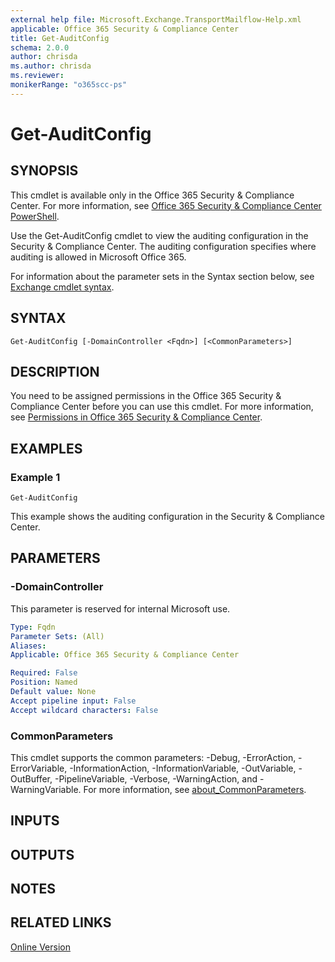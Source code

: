 ```yaml
---
external help file: Microsoft.Exchange.TransportMailflow-Help.xml
applicable: Office 365 Security & Compliance Center
title: Get-AuditConfig
schema: 2.0.0
author: chrisda
ms.author: chrisda
ms.reviewer:
monikerRange: "o365scc-ps"
---
```


# Get-AuditConfig

## SYNOPSIS
This cmdlet is available only in the Office 365 Security & Compliance Center. For more information, see [Office 365 Security & Compliance Center PowerShell](https://docs.microsoft.com/powershell/exchange/office-365-scc/office-365-scc-powershell).

Use the Get-AuditConfig cmdlet to view the auditing configuration in the Security & Compliance Center. The auditing configuration specifies where auditing is allowed in Microsoft Office 365.

For information about the parameter sets in the Syntax section below, see [Exchange cmdlet syntax](https://docs.microsoft.com/powershell/exchange/exchange-server/exchange-cmdlet-syntax).

## SYNTAX

```
Get-AuditConfig [-DomainController <Fqdn>] [<CommonParameters>]
```

## DESCRIPTION
You need to be assigned permissions in the Office 365 Security & Compliance Center before you can use this cmdlet. For more information, see [Permissions in Office 365 Security & Compliance Center](https://go.microsoft.com/fwlink/p/?LinkId=511920).

## EXAMPLES

### Example 1
```
Get-AuditConfig
```

This example shows the auditing configuration in the Security & Compliance Center.

## PARAMETERS

### -DomainController
This parameter is reserved for internal Microsoft use.

```yaml
Type: Fqdn
Parameter Sets: (All)
Aliases:
Applicable: Office 365 Security & Compliance Center

Required: False
Position: Named
Default value: None
Accept pipeline input: False
Accept wildcard characters: False
```

### CommonParameters
This cmdlet supports the common parameters: -Debug, -ErrorAction, -ErrorVariable, -InformationAction, -InformationVariable, -OutVariable, -OutBuffer, -PipelineVariable, -Verbose, -WarningAction, and -WarningVariable. For more information, see [about_CommonParameters](https://go.microsoft.com/fwlink/p/?LinkID=113216).

## INPUTS

###  

## OUTPUTS

###  

## NOTES

## RELATED LINKS

[Online Version](https://technet.microsoft.com/library/251598e2-fd69-4b78-816c-d0e60ee9bede.aspx)
